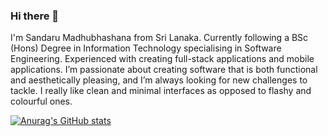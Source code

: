 ### Hi there 👋

I'm Sandaru Madhubhashana from Sri Lanaka. Currently following a BSc (Hons) Degree in Information Technology specialising in Software Engineering. Experienced with creating full-stack applications and mobile applications. I’m passionate about creating software that is both functional and aesthetically pleasing, and I’m always looking for new challenges to tackle. I really like clean and minimal interfaces as opposed to flashy and colourful ones.

[![Anurag's GitHub stats](https://github-readme-stats.vercel.app/api?username=Sandaru-IT2100135)](https://github.com/anuraghazra/github-readme-stats)



<!--
**Sandaru-IT21001352/Sandaru-IT21001352** is a ✨ _special_ ✨ repository because its `README.md` (this file) appears on your GitHub profile.

Here are some ideas to get you started:

- 🔭 I’m currently working on ...
- 🌱 I’m currently learning ...
- 👯 I’m looking to collaborate on ...
- 🤔 I’m looking for help with ...
- 💬 Ask me about ...
- 📫 How to reach me: ...
- 😄 Pronouns: ...
- ⚡ Fun fact: ...
-->
